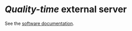 # *Quality-time* external server

See the [software documentation](https://quality-time.readthedocs.io/en/latest/software.html#server).

